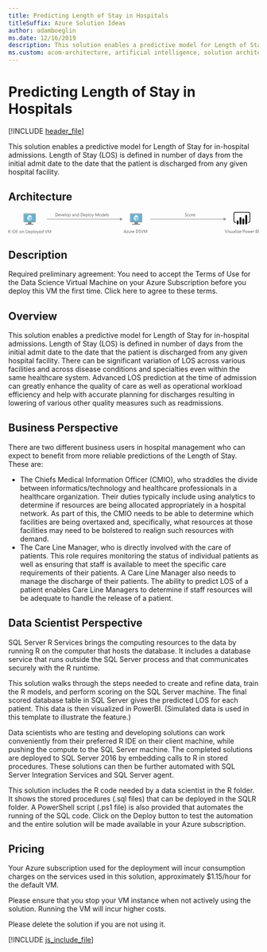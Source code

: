 ```yaml
---
title: Predicting Length of Stay in Hospitals
titleSuffix: Azure Solution Ideas
author: adamboeglin
ms.date: 12/16/2019
description: This solution enables a predictive model for Length of Stay for in-hospital admissions. Length of Stay (LOS) is defined in number of days from the initial admit date to the date that the patient is discharged from any given hospital facility.
ms.custom: acom-architecture, artificial intelligence, solution architectures, Azure, ai gallery, 'https://azure.microsoft.com/solutions/architecture/predicting-length-of-stay-in-hospitals/'
---
```

# Predicting Length of Stay in Hospitals

[!INCLUDE [header_file](../header.md)]

This solution enables a predictive model for Length of Stay for in-hospital admissions. Length of Stay (LOS) is defined in number of days from the initial admit date to the date that the patient is discharged from any given hospital facility.

## Architecture

<svg class="architecture-diagram" aria-labelledby="predicting-length-of-stay-in-hospitals"  viewbox="0 0 811.074 71.779"  xmlns="http://www.w3.org/2000/svg">
    <g data-name="Layer 2">
        <g data-name="Layer 1">
            <g fill="#969696">
                <path d="M124.921 22.731h238.266v1.5H124.921z"/>
                <path d="M361.655 18.246l9.067 5.235-9.067 5.236V18.246z"/>
            </g>
            <g fill="#969696">
                <path d="M459.921 22.731h239.266v1.5H459.921z"/>
                <path d="M697.655 18.246l9.067 5.235-9.067 5.236V18.246z"/>
            </g>
            <g fill="#5b5b5b">
                <path d="M382.074 67.9H380.8l-1.039-2.748h-4.156l-.975 2.748h-1.278l3.76-9.8h1.188zm-2.687-3.78l-1.538-4.177a3.9 3.9 0 01-.15-.656h-.027a3.647 3.647 0 01-.157.656l-1.524 4.177zM388.247 61.224l-4.147 5.722h4.1v.954h-5.749v-.349l4.149-5.691h-3.753v-.96h5.4zM395.356 67.9h-1.121v-1.1h-.027a2.3 2.3 0 01-2.16 1.271q-2.5 0-2.5-2.98V60.9h1.114v4.006q0 2.215 1.7 2.215a1.716 1.716 0 001.35-.6 2.317 2.317 0 00.53-1.583V60.9h1.121zM401.27 62.037a1.372 1.372 0 00-.848-.226 1.429 1.429 0 00-1.2.677 3.122 3.122 0 00-.482 1.846V67.9h-1.121v-7h1.121v1.442h.027a2.447 2.447 0 01.731-1.152 1.668 1.668 0 011.1-.413 1.841 1.841 0 01.67.1zM407.928 64.683h-4.942a2.618 2.618 0 00.629 1.8 2.168 2.168 0 001.654.636 3.441 3.441 0 002.174-.779v1.06a4.065 4.065 0 01-2.44.67 2.956 2.956 0 01-2.331-.954 3.9 3.9 0 01-.848-2.683 3.828 3.828 0 01.927-2.663 2.969 2.969 0 012.3-1.028 2.632 2.632 0 012.126.889 3.707 3.707 0 01.752 2.468zm-1.148-.95a2.276 2.276 0 00-.469-1.511 1.6 1.6 0 00-1.281-.54 1.808 1.808 0 00-1.347.567 2.58 2.58 0 00-.683 1.484zM413.608 67.9v-9.8h2.707q5.181 0 5.182 4.778a4.814 4.814 0 01-1.438 3.646 5.338 5.338 0 01-3.853 1.378zm1.148-8.764v7.725h1.463a4.155 4.155 0 003-1.032 3.872 3.872 0 001.073-2.926q0-3.768-4.006-3.767zM422.967 67.506v-1.353a2.625 2.625 0 00.557.369 4.466 4.466 0 00.684.276 5.349 5.349 0 00.722.175 4.018 4.018 0 00.67.062 2.631 2.631 0 001.583-.393 1.333 1.333 0 00.522-1.132 1.317 1.317 0 00-.175-.69 1.961 1.961 0 00-.481-.537 4.9 4.9 0 00-.728-.465q-.422-.221-.906-.468-.513-.259-.957-.526a4.1 4.1 0 01-.772-.588 2.472 2.472 0 01-.517-.729 2.484 2.484 0 01.106-2.119 2.529 2.529 0 01.772-.816 3.5 3.5 0 011.09-.479 4.968 4.968 0 011.248-.157 4.783 4.783 0 012.112.349v1.292a3.826 3.826 0 00-2.229-.6 3.643 3.643 0 00-.752.079 2.093 2.093 0 00-.67.256 1.491 1.491 0 00-.479.458 1.216 1.216 0 00-.185.684 1.4 1.4 0 00.141.649 1.584 1.584 0 00.413.5 4.132 4.132 0 00.667.438q.393.212.905.465t1 .547a4.573 4.573 0 01.827.636 2.859 2.859 0 01.564.772 2.176 2.176 0 01.208.971 2.462 2.462 0 01-.284 1.228 2.315 2.315 0 01-.766.816 3.357 3.357 0 01-1.11.455 6.122 6.122 0 01-1.326.14 5.326 5.326 0 01-.574-.038q-.341-.037-.7-.109a5.325 5.325 0 01-.673-.178 2.048 2.048 0 01-.507-.24zM438.149 58.1l-3.63 9.8h-1.265l-3.554-9.8h1.278l2.714 7.772a4.6 4.6 0 01.2.868h.027a4.217 4.217 0 01.226-.882l2.769-7.759zM449.552 67.9h-1.142v-6.574q0-.779.1-1.907h-.027a6.085 6.085 0 01-.294.95l-3.35 7.533h-.561l-3.343-7.479a5.889 5.889 0 01-.294-1h-.027q.054.589.055 1.921V67.9h-1.107v-9.8h1.518l3.008 6.836a8.77 8.77 0 01.451 1.176h.041c.2-.538.353-.938.472-1.2l3.069-6.809h1.436z"/>
            </g>
            <g fill="#5b5b5b">
                <path d="M572.794 13.506v-1.353a2.633 2.633 0 00.558.369 4.349 4.349 0 00.684.276 5.231 5.231 0 00.721.175 4.018 4.018 0 00.67.062 2.624 2.624 0 001.582-.393 1.476 1.476 0 00.35-1.822 2 2 0 00-.482-.537 4.815 4.815 0 00-.729-.465c-.279-.147-.582-.3-.905-.468q-.513-.259-.957-.526a4.13 4.13 0 01-.772-.588 2.451 2.451 0 01-.514-.729 2.237 2.237 0 01-.188-.953 2.241 2.241 0 01.294-1.166 2.519 2.519 0 01.772-.816 3.5 3.5 0 011.091-.479 4.955 4.955 0 011.247-.157 4.783 4.783 0 012.112.349v1.291a3.829 3.829 0 00-2.229-.6 3.636 3.636 0 00-.752.079 2.084 2.084 0 00-.67.256 1.491 1.491 0 00-.479.458 1.216 1.216 0 00-.185.684 1.413 1.413 0 00.14.649 1.6 1.6 0 00.414.5 4.121 4.121 0 00.666.438q.394.212.906.465t1 .547a4.573 4.573 0 01.827.636 2.815 2.815 0 01.563.772 2.163 2.163 0 01.209.971 2.472 2.472 0 01-.283 1.228 2.341 2.341 0 01-.766.816 3.379 3.379 0 01-1.111.455 6.129 6.129 0 01-1.326.14 5.326 5.326 0 01-.574-.038q-.343-.037-.7-.109a5.43 5.43 0 01-.674-.178 2.09 2.09 0 01-.51-.239zM585.311 13.581a3.637 3.637 0 01-1.914.485 3.17 3.17 0 01-2.416-.974 3.533 3.533 0 01-.92-2.526 3.877 3.877 0 01.991-2.778 3.465 3.465 0 012.646-1.05 3.688 3.688 0 011.627.342v1.149a2.854 2.854 0 00-1.668-.547 2.254 2.254 0 00-1.76.769 2.917 2.917 0 00-.687 2.021 2.774 2.774 0 00.646 1.941 2.225 2.225 0 001.732.711 2.807 2.807 0 001.723-.608zM589.932 14.067a3.247 3.247 0 01-2.479-.981 3.632 3.632 0 01-.926-2.6 3.784 3.784 0 01.964-2.755 3.468 3.468 0 012.6-.991 3.138 3.138 0 012.443.964 3.82 3.82 0 01.879 2.673 3.757 3.757 0 01-.947 2.683 3.314 3.314 0 01-2.534 1.007zm.082-6.385a2.13 2.13 0 00-1.709.735 3.012 3.012 0 00-.629 2.026 2.855 2.855 0 00.636 1.962 2.161 2.161 0 001.7.718 2.054 2.054 0 001.672-.7 3.059 3.059 0 00.584-2 3.113 3.113 0 00-.584-2.023 2.044 2.044 0 00-1.67-.718zM598.859 8.037a1.372 1.372 0 00-.848-.226 1.429 1.429 0 00-1.2.677 3.122 3.122 0 00-.482 1.846V13.9h-1.121v-7h1.121v1.445h.027a2.447 2.447 0 01.731-1.152 1.668 1.668 0 011.1-.413 1.841 1.841 0 01.67.1zM605.518 10.683h-4.942a2.618 2.618 0 00.629 1.8 2.168 2.168 0 001.654.636 3.441 3.441 0 002.174-.779v1.06a4.065 4.065 0 01-2.44.67 2.956 2.956 0 01-2.331-.954 3.9 3.9 0 01-.848-2.683 3.828 3.828 0 01.927-2.663 2.969 2.969 0 012.3-1.028 2.632 2.632 0 012.126.889 3.707 3.707 0 01.752 2.468zm-1.148-.95a2.276 2.276 0 00-.469-1.511 1.6 1.6 0 00-1.281-.54 1.808 1.808 0 00-1.347.567 2.58 2.58 0 00-.684 1.483z"/>
            </g>
            <g fill="#5b5b5b">
                <path d="M152.753 13.9V4.1h2.707q5.181 0 5.182 4.778a4.814 4.814 0 01-1.438 3.646 5.338 5.338 0 01-3.853 1.378zm1.147-8.761v7.725h1.463a4.155 4.155 0 003-1.032 3.872 3.872 0 001.073-2.926q0-3.768-4.006-3.767zM168.045 10.683H163.1a2.618 2.618 0 00.629 1.8 2.168 2.168 0 001.654.636 3.441 3.441 0 002.174-.779v1.06a4.065 4.065 0 01-2.44.67 2.956 2.956 0 01-2.331-.954 3.9 3.9 0 01-.848-2.683 3.828 3.828 0 01.927-2.663 2.969 2.969 0 012.3-1.028 2.632 2.632 0 012.126.889 3.707 3.707 0 01.752 2.468zm-1.148-.95a2.276 2.276 0 00-.469-1.511 1.6 1.6 0 00-1.281-.54 1.808 1.808 0 00-1.347.567 2.58 2.58 0 00-.684 1.483zM175.243 6.9l-2.789 7h-1.1l-2.652-7h1.23l1.777 5.086a4.618 4.618 0 01.246.978h.027a4.545 4.545 0 01.219-.95l1.86-5.114zM181.99 10.683h-4.942a2.618 2.618 0 00.629 1.8 2.168 2.168 0 001.654.636 3.441 3.441 0 002.174-.779v1.06a4.065 4.065 0 01-2.44.67 2.956 2.956 0 01-2.331-.954 3.9 3.9 0 01-.848-2.683 3.828 3.828 0 01.927-2.663 2.969 2.969 0 012.3-1.028 2.632 2.632 0 012.126.889 3.707 3.707 0 01.752 2.468zm-1.148-.95a2.276 2.276 0 00-.469-1.511 1.6 1.6 0 00-1.281-.54 1.808 1.808 0 00-1.347.567 2.58 2.58 0 00-.684 1.483zM184.807 13.9h-1.121V3.539h1.121zM190 14.067a3.247 3.247 0 01-2.479-.981 3.632 3.632 0 01-.926-2.6 3.784 3.784 0 01.964-2.755 3.468 3.468 0 012.6-.991 3.138 3.138 0 012.443.964 3.82 3.82 0 01.879 2.673 3.757 3.757 0 01-.947 2.683A3.314 3.314 0 01190 14.067zm.082-6.385a2.13 2.13 0 00-1.709.735 3.012 3.012 0 00-.629 2.026 2.855 2.855 0 00.636 1.962 2.161 2.161 0 001.7.718 2.054 2.054 0 001.672-.7 3.059 3.059 0 00.584-2 3.113 3.113 0 00-.584-2.023 2.044 2.044 0 00-1.668-.718zM196.428 12.891h-.028v4.231h-1.121V6.9h1.121v1.23h.027a2.65 2.65 0 012.42-1.395 2.563 2.563 0 012.112.94 3.89 3.89 0 01.759 2.519 4.344 4.344 0 01-.854 2.813 2.847 2.847 0 01-2.338 1.056 2.341 2.341 0 01-2.098-1.172zm-.027-2.823v.978a2.08 2.08 0 00.564 1.474 2.011 2.011 0 003.027-.175 3.569 3.569 0 00.578-2.167 2.819 2.819 0 00-.54-1.832 1.789 1.789 0 00-1.463-.663 1.985 1.985 0 00-1.567.68 2.5 2.5 0 00-.6 1.705zM212.355 13.9h-1.121v-1.091h-.027a2.347 2.347 0 01-2.153 1.258 2.3 2.3 0 01-1.638-.554 1.921 1.921 0 01-.591-1.47q0-1.961 2.311-2.283l2.1-.294q0-1.784-1.442-1.784a3.446 3.446 0 00-2.283.861V7.395a4.34 4.34 0 012.379-.656q2.468 0 2.468 2.611zm-1.121-3.541l-1.688.232a2.761 2.761 0 00-1.176.386 1.115 1.115 0 00-.4.981 1.066 1.066 0 00.366.837 1.41 1.41 0 00.974.325 1.8 1.8 0 001.378-.585 2.09 2.09 0 00.543-1.479zM220.278 13.9h-1.121V9.91q0-2.228-1.627-2.229a1.768 1.768 0 00-1.392.632 2.348 2.348 0 00-.55 1.6V13.9h-1.121v-7h1.121v1.165h.027a2.526 2.526 0 012.3-1.326 2.143 2.143 0 011.757.741 3.308 3.308 0 01.608 2.144zM228.365 13.9h-1.121v-1.187h-.027a2.589 2.589 0 01-2.406 1.354 2.616 2.616 0 01-2.109-.94 3.859 3.859 0 01-.789-2.56 4.192 4.192 0 01.875-2.782 2.885 2.885 0 012.331-1.046 2.243 2.243 0 012.1 1.135h.027V3.539h1.121zm-1.121-3.165v-1.03a2 2 0 00-.561-1.436 1.882 1.882 0 00-1.422-.588 1.936 1.936 0 00-1.613.752 3.291 3.291 0 00-.588 2.078 2.961 2.961 0 00.564 1.911 1.841 1.841 0 001.514.7 1.918 1.918 0 001.521-.677 2.527 2.527 0 00.585-1.707zM234.62 13.9V4.1h2.707q5.181 0 5.182 4.778a4.814 4.814 0 01-1.438 3.646 5.338 5.338 0 01-3.853 1.378zm1.148-8.764v7.725h1.463a4.155 4.155 0 003-1.032 3.872 3.872 0 001.073-2.926q0-3.768-4.006-3.767zM249.912 10.683h-4.942a2.618 2.618 0 00.629 1.8 2.168 2.168 0 001.654.636 3.441 3.441 0 002.174-.779v1.06a4.065 4.065 0 01-2.44.67 2.956 2.956 0 01-2.331-.954 3.9 3.9 0 01-.848-2.683 3.828 3.828 0 01.927-2.663 2.969 2.969 0 012.3-1.028 2.632 2.632 0 012.126.889 3.707 3.707 0 01.752 2.468zm-1.148-.95a2.276 2.276 0 00-.469-1.511 1.6 1.6 0 00-1.281-.54 1.808 1.808 0 00-1.347.567 2.58 2.58 0 00-.684 1.483zM252.756 12.891h-.027v4.231h-1.121V6.9h1.121v1.23h.027a2.65 2.65 0 012.42-1.395 2.563 2.563 0 012.112.94 3.89 3.89 0 01.759 2.519 4.344 4.344 0 01-.854 2.813 2.847 2.847 0 01-2.338 1.056 2.341 2.341 0 01-2.099-1.172zm-.027-2.823v.978a2.08 2.08 0 00.564 1.474 2.011 2.011 0 003.027-.175 3.569 3.569 0 00.578-2.167 2.819 2.819 0 00-.54-1.832 1.789 1.789 0 00-1.463-.663 1.985 1.985 0 00-1.572.681 2.5 2.5 0 00-.594 1.704zM260.959 13.9h-1.121V3.539h1.121zM266.154 14.067a3.247 3.247 0 01-2.479-.981 3.632 3.632 0 01-.926-2.6 3.784 3.784 0 01.964-2.755 3.468 3.468 0 012.6-.991 3.138 3.138 0 012.443.964 3.82 3.82 0 01.879 2.673 3.757 3.757 0 01-.947 2.683 3.314 3.314 0 01-2.534 1.007zm.082-6.385a2.13 2.13 0 00-1.709.735 3.012 3.012 0 00-.629 2.026 2.855 2.855 0 00.636 1.962 2.161 2.161 0 001.7.718 2.054 2.054 0 001.672-.7 3.059 3.059 0 00.584-2 3.113 3.113 0 00-.584-2.023 2.044 2.044 0 00-1.67-.718zM277 6.9l-3.22 8.121q-.861 2.174-2.42 2.174a2.589 2.589 0 01-.731-.089v-1a2.073 2.073 0 00.663.123 1.375 1.375 0 001.271-1.012l.561-1.326-2.731-6.991h1.244l1.894 5.387q.034.1.144.533h.041q.034-.164.137-.52l1.989-5.4zM292.186 13.9h-1.142V7.326q0-.779.1-1.907h-.027a6.194 6.194 0 01-.294.95l-3.35 7.533h-.561l-3.343-7.479a5.8 5.8 0 01-.294-1h-.027q.054.589.055 1.921V13.9h-1.107V4.1h1.518l3.008 6.836a8.77 8.77 0 01.451 1.176h.041c.2-.538.354-.938.472-1.2L290.75 4.1h1.436zM297.538 14.067a3.245 3.245 0 01-2.478-.981 3.629 3.629 0 01-.927-2.6 3.784 3.784 0 01.967-2.756 3.468 3.468 0 012.6-.991 3.141 3.141 0 012.444.964 3.824 3.824 0 01.878 2.673 3.761 3.761 0 01-.946 2.683 3.318 3.318 0 01-2.538 1.008zm.082-6.385a2.132 2.132 0 00-1.709.735 3.017 3.017 0 00-.629 2.026 2.855 2.855 0 00.636 1.962 2.161 2.161 0 001.7.718 2.049 2.049 0 001.671-.7 3.048 3.048 0 00.585-2 3.1 3.1 0 00-.585-2.023 2.039 2.039 0 00-1.669-.718zM308.79 13.9h-1.121v-1.187h-.027a2.824 2.824 0 01-4.515.413 3.848 3.848 0 01-.79-2.56 4.2 4.2 0 01.875-2.782 2.885 2.885 0 012.331-1.046 2.244 2.244 0 012.1 1.135h.027V3.539h1.121zm-1.121-3.165v-1.03a2 2 0 00-.561-1.436 1.882 1.882 0 00-1.422-.588 1.936 1.936 0 00-1.613.752 3.3 3.3 0 00-.588 2.078 2.972 2.972 0 00.563 1.911 1.846 1.846 0 001.515.7 1.913 1.913 0 001.521-.677 2.518 2.518 0 00.585-1.707zM316.686 10.683h-4.942a2.618 2.618 0 00.629 1.8 2.168 2.168 0 001.654.636 3.441 3.441 0 002.174-.779v1.06a4.065 4.065 0 01-2.44.67 2.956 2.956 0 01-2.331-.954 3.9 3.9 0 01-.848-2.683 3.828 3.828 0 01.927-2.663 2.969 2.969 0 012.3-1.028 2.632 2.632 0 012.126.889 3.707 3.707 0 01.752 2.468zm-1.148-.95a2.276 2.276 0 00-.469-1.511 1.6 1.6 0 00-1.281-.54 1.808 1.808 0 00-1.347.567 2.58 2.58 0 00-.684 1.483zM319.5 13.9h-1.121V3.539h1.121zM321.348 13.65v-1.2a3.318 3.318 0 002.017.677q1.477 0 1.477-.984a.861.861 0 00-.126-.476 1.3 1.3 0 00-.342-.345 2.671 2.671 0 00-.506-.271 34.39 34.39 0 00-.626-.249 8.246 8.246 0 01-.817-.372 2.541 2.541 0 01-.588-.424 1.6 1.6 0 01-.355-.537 1.916 1.916 0 01-.119-.7 1.677 1.677 0 01.226-.872 1.994 1.994 0 01.6-.635 2.764 2.764 0 01.858-.387 3.824 3.824 0 01.994-.13 4.013 4.013 0 011.627.314v1.129a3.175 3.175 0 00-1.777-.506 2.117 2.117 0 00-.567.071 1.407 1.407 0 00-.435.2.93.93 0 00-.279.312.813.813 0 00-.1.4.954.954 0 00.1.458 1 1 0 00.29.328 2.25 2.25 0 00.465.26q.274.117.622.253a8.453 8.453 0 01.834.366 2.831 2.831 0 01.629.424 1.655 1.655 0 01.4.543 1.764 1.764 0 01.14.731 1.717 1.717 0 01-.229.9 1.958 1.958 0 01-.611.636 2.821 2.821 0 01-.882.376 4.358 4.358 0 01-1.046.123 3.977 3.977 0 01-1.874-.413z"/>
            </g>
            <g fill="#5b5b5b">
                <path d="M710.251 58.1l-3.63 9.8h-1.265l-3.556-9.8h1.278l2.714 7.772a4.6 4.6 0 01.2.868h.027a4.217 4.217 0 01.226-.882l2.769-7.759zM712.083 59.125a.71.71 0 01-.513-.205.69.69 0 01-.212-.52.719.719 0 01.725-.731.719.719 0 01.522.209.728.728 0 010 1.035.718.718 0 01-.522.212zm.547 8.777h-1.121v-7h1.121zM714.476 67.65v-1.2a3.316 3.316 0 002.017.677q1.477 0 1.477-.984a.854.854 0 00-.127-.476 1.258 1.258 0 00-.342-.345 2.584 2.584 0 00-.506-.271c-.193-.079-.4-.162-.625-.249a8.022 8.022 0 01-.816-.372 2.48 2.48 0 01-.588-.424 1.559 1.559 0 01-.355-.537 1.9 1.9 0 01-.12-.7 1.677 1.677 0 01.226-.872 1.994 1.994 0 01.6-.635 2.768 2.768 0 01.857-.387 3.842 3.842 0 011-.13 4.01 4.01 0 011.627.314v1.135a3.173 3.173 0 00-1.777-.506 2.112 2.112 0 00-.567.071 1.391 1.391 0 00-.434.2.936.936 0 00-.281.312.823.823 0 00-.1.4.966.966 0 00.1.458 1.01 1.01 0 00.291.328 2.225 2.225 0 00.465.26c.182.078.39.162.622.253a8.453 8.453 0 01.834.366 2.808 2.808 0 01.629.424 1.638 1.638 0 01.4.543 1.749 1.749 0 01.141.731 1.726 1.726 0 01-.229.9 1.971 1.971 0 01-.612.636 2.821 2.821 0 01-.882.376 4.358 4.358 0 01-1.046.123 3.979 3.979 0 01-1.879-.419zM726.5 67.9h-1.121v-1.1h-.027a2.3 2.3 0 01-2.16 1.271q-2.5 0-2.5-2.98V60.9h1.108v4.006q0 2.215 1.7 2.215a1.719 1.719 0 001.351-.6 2.321 2.321 0 00.529-1.583V60.9h1.12zM733.773 67.9h-1.121v-1.091h-.027a2.347 2.347 0 01-2.153 1.258 2.3 2.3 0 01-1.638-.554 1.921 1.921 0 01-.591-1.47q0-1.961 2.311-2.283l2.1-.294q0-1.784-1.442-1.784a3.446 3.446 0 00-2.283.861v-1.148a4.34 4.34 0 012.379-.656q2.468 0 2.468 2.611zm-1.121-3.541l-1.688.232a2.761 2.761 0 00-1.176.386 1.115 1.115 0 00-.4.981 1.066 1.066 0 00.366.837 1.41 1.41 0 00.974.325 1.8 1.8 0 001.378-.585 2.09 2.09 0 00.543-1.479zM737.007 67.9h-1.121V57.539h1.121zM739.851 59.125a.71.71 0 01-.513-.205.69.69 0 01-.212-.52.719.719 0 01.725-.731.719.719 0 01.522.209.728.728 0 010 1.035.718.718 0 01-.522.212zm.549 8.775h-1.121v-7h1.121zM747.548 61.224l-4.143 5.722h4.1v.954h-5.749v-.349l4.144-5.691h-3.753v-.96h5.4zM754.623 64.683h-4.942a2.618 2.618 0 00.629 1.8 2.168 2.168 0 001.654.636 3.441 3.441 0 002.174-.779v1.06a4.065 4.065 0 01-2.44.67 2.956 2.956 0 01-2.331-.954 3.9 3.9 0 01-.848-2.683 3.828 3.828 0 01.927-2.663 2.969 2.969 0 012.3-1.028 2.632 2.632 0 012.126.889 3.707 3.707 0 01.752 2.468zm-1.148-.95a2.276 2.276 0 00-.469-1.511 1.6 1.6 0 00-1.281-.54 1.808 1.808 0 00-1.347.567 2.58 2.58 0 00-.684 1.483zM761.452 64.2v3.7H760.3v-9.8h2.7a3.552 3.552 0 012.437.766 2.732 2.732 0 01.865 2.16 2.971 2.971 0 01-.961 2.283 3.666 3.666 0 01-2.594.889zm0-5.059v4.02h1.2a2.688 2.688 0 001.815-.544 1.924 1.924 0 00.625-1.534q0-1.941-2.3-1.941zM770.4 68.067a3.247 3.247 0 01-2.479-.981 3.632 3.632 0 01-.926-2.6 3.784 3.784 0 01.964-2.755 3.468 3.468 0 012.6-.991 3.138 3.138 0 012.443.964 3.82 3.82 0 01.879 2.673 3.757 3.757 0 01-.947 2.683 3.314 3.314 0 01-2.534 1.007zm.082-6.385a2.13 2.13 0 00-1.709.735 3.012 3.012 0 00-.629 2.026 2.855 2.855 0 00.636 1.962 2.161 2.161 0 001.7.718 2.054 2.054 0 001.672-.7 3.059 3.059 0 00.584-2 3.113 3.113 0 00-.584-2.023 2.044 2.044 0 00-1.67-.718zM784.5 60.9l-2.1 7h-1.162l-1.442-5.011a3.223 3.223 0 01-.109-.649h-.027a3.066 3.066 0 01-.144.636l-1.569 5.024h-1.121l-2.119-7h1.176l1.449 5.264a3.241 3.241 0 01.1.629h.055a2.942 2.942 0 01.123-.643l1.613-5.25h1.025l1.449 5.277a3.8 3.8 0 01.1.629h.055a2.886 2.886 0 01.116-.629l1.422-5.277zM791.353 64.683h-4.943a2.614 2.614 0 00.629 1.8 2.167 2.167 0 001.654.636 3.441 3.441 0 002.174-.779v1.06a4.065 4.065 0 01-2.44.67 2.954 2.954 0 01-2.331-.954 3.9 3.9 0 01-.848-2.683 3.832 3.832 0 01.926-2.663 2.973 2.973 0 012.3-1.028 2.63 2.63 0 012.126.889 3.707 3.707 0 01.752 2.468zm-1.148-.95a2.286 2.286 0 00-.468-1.511 1.6 1.6 0 00-1.282-.54 1.809 1.809 0 00-1.347.567 2.574 2.574 0 00-.684 1.483zM796.7 62.037a1.372 1.372 0 00-.848-.226 1.433 1.433 0 00-1.2.677 3.136 3.136 0 00-.481 1.846V67.9h-1.121v-7h1.121v1.442h.027a2.447 2.447 0 01.731-1.152 1.67 1.67 0 011.1-.413 1.837 1.837 0 01.67.1zM801.9 67.9v-9.8h2.789a3.053 3.053 0 012.017.622 2.009 2.009 0 01.745 1.62 2.385 2.385 0 01-.451 1.449 2.432 2.432 0 01-1.244.875v.027a2.493 2.493 0 011.586.749 2.3 2.3 0 01.595 1.644 2.562 2.562 0 01-.9 2.037 3.358 3.358 0 01-2.276.779zm1.148-8.764V62.3h1.176a2.23 2.23 0 001.483-.455 1.581 1.581 0 00.54-1.281q0-1.43-1.88-1.429zm0 4.2v3.527h1.559a2.333 2.333 0 001.568-.479 1.638 1.638 0 00.558-1.312q0-1.736-2.365-1.736zM811.074 67.9h-1.148v-9.8h1.148z"/>
            </g>
            <path d="M777.6 35.017h-1.09v-2.18h1.09a4.2 4.2 0 004.195-4.195V6.375a4.2 4.2 0 00-4.195-4.2h-41.3a4.2 4.2 0 00-4.195 4.2v22.269a4.2 4.2 0 004.195 4.195h1.09v2.18h-1.09a6.382 6.382 0 01-6.374-6.375V6.375A6.382 6.382 0 01736.3 0h41.3a6.382 6.382 0 016.375 6.375v22.269a6.382 6.382 0 01-6.375 6.375"/>
            <path d="M743 27.719a2.958 2.958 0 012.958 2.958V37.5A2.958 2.958 0 01743 40.458a2.958 2.958 0 01-2.959-2.957v-6.823a2.958 2.958 0 012.958-2.958zM752.3 40.457a2.959 2.959 0 01-2.96-2.957V19.99a2.959 2.959 0 015.917 0V37.5a2.959 2.959 0 01-2.958 2.959M770.906 40.371a2.959 2.959 0 01-2.959-2.958v-24.8a2.959 2.959 0 115.917 0v24.8a2.959 2.959 0 01-2.958 2.959M761.6 40.457a2.959 2.959 0 01-2.959-2.958V24.492a2.959 2.959 0 115.917 0V37.5a2.959 2.959 0 01-2.958 2.959"/>
            <path d="M74.765 33.889H63.858c1.311 4.627-.45 5.291-8.163 5.291v2.42h26.227v-2.42c-7.713 0-8.469-.661-7.157-5.291" fill="#7a7a7a"/>
            <path d="M86.441 4.579H50.932a2.269 2.269 0 00-2.18 2.284v24.763a2.256 2.256 0 002.18 2.265h35.51a2.479 2.479 0 002.424-2.265V6.863a2.488 2.488 0 00-2.424-2.284" fill="#a0a1a2"/>
            <path d="M86.466 4.582H50.931a2.268 2.268 0 00-2.18 2.284v24.76a2.256 2.256 0 002.18 2.266h.845z" fill="#fff" opacity=".2"/>
            <path fill="#59b4d9" d="M85.734 7.667v23.137H51.792V7.667h33.942z"/>
            <path fill="#59b4d9" d="M51.792 30.804h.046V7.667l31.032-.046h.001l-31.079.046v23.137z"/>
            <path fill="#a0a1a2" d="M55.695 39.179h26.227v2.424H55.695z"/>
            <path d="M69.223 6.26a.569.569 0 11-.57-.57.57.57 0 01.57.57" fill="#b8d432"/>
            <path d="M69.246 18.534a.223.223 0 01-.108-.03l-7.063-4.077a.217.217 0 01-.106-.185.214.214 0 01.106-.185l7.025-4.051a.215.215 0 01.211 0l7.065 4.079a.215.215 0 010 .369L69.354 18.5a.216.216 0 01-.108.03" fill="#fff"/>
            <path d="M68.231 28.443a.2.2 0 01-.108-.029l-7.042-4.064a.209.209 0 01-.109-.185v-8.156a.217.217 0 01.324-.185l7.041 4.063a.224.224 0 01.1.187v8.156a.218.218 0 01-.1.185.225.225 0 01-.107.029" fill="#fff" opacity=".7"/>
            <path d="M70.225 28.443a.23.23 0 01-.111-.029.217.217 0 01-.1-.185v-8.1a.221.221 0 01.1-.185l7.041-4.063a.209.209 0 01.212 0 .211.211 0 01.108.185v8.1a.21.21 0 01-.108.185l-7.039 4.064a.19.19 0 01-.1.029" fill="#fff" opacity=".4"/>
            <g>
                <path d="M419.9 33.889h-10.911c1.311 4.627-.45 5.291-8.163 5.291v2.42h26.227v-2.42c-7.713 0-8.469-.661-7.157-5.291" fill="#7a7a7a"/>
                <path d="M431.573 4.579h-35.51a2.269 2.269 0 00-2.18 2.284v24.763a2.256 2.256 0 002.18 2.265h35.51A2.479 2.479 0 00434 31.626V6.863a2.488 2.488 0 00-2.424-2.284" fill="#a0a1a2"/>
                <path d="M431.6 4.582h-35.535a2.268 2.268 0 00-2.18 2.284v24.76a2.256 2.256 0 002.18 2.266h.845z" fill="#fff" opacity=".2"/>
                <path fill="#59b4d9" d="M430.865 7.667v23.137h-33.941V7.667h33.941z"/>
                <path fill="#59b4d9" d="M396.924 30.804h.046V7.667l31.031-.046h.002l-31.079.046v23.137z"/>
                <path fill="#a0a1a2" d="M400.827 39.179h26.227v2.424h-26.227z"/>
                <path d="M414.355 6.26a.569.569 0 11-.57-.57.57.57 0 01.57.57" fill="#b8d432"/>
                <path d="M414.377 18.534a.223.223 0 01-.108-.03l-7.063-4.077a.217.217 0 01-.106-.185.214.214 0 01.106-.185l7.021-4.051a.215.215 0 01.211 0l7.065 4.079a.215.215 0 010 .369l-7.018 4.05a.216.216 0 01-.108.03" fill="#fff"/>
                <path d="M413.363 28.443a.2.2 0 01-.108-.029l-7.042-4.064a.209.209 0 01-.109-.185v-8.156a.217.217 0 01.324-.185l7.041 4.063a.224.224 0 01.1.187v8.156a.218.218 0 01-.1.185.225.225 0 01-.107.029" fill="#fff" opacity=".7"/>
                <path d="M415.356 28.443a.23.23 0 01-.111-.029.217.217 0 01-.1-.185v-8.1a.221.221 0 01.1-.185l7.041-4.063a.209.209 0 01.212 0 .211.211 0 01.108.185v8.1a.21.21 0 01-.108.185l-7.039 4.064a.19.19 0 01-.1.029" fill="#fff" opacity=".4"/>
            </g>
            <g fill="#5b5b5b">
                <path d="M7.027 68.484H5.66l-1.64-2.748a5.973 5.973 0 00-.437-.652 2.485 2.485 0 00-.434-.441 1.539 1.539 0 00-.479-.25 2 2 0 00-.578-.078h-.944v4.17H0v-9.8h2.926a4.188 4.188 0 011.186.16 2.643 2.643 0 01.943.489 2.261 2.261 0 01.626.817 2.98 2.98 0 01.071 2.084 2.432 2.432 0 01-.437.763 2.639 2.639 0 01-.684.571 3.492 3.492 0 01-.9.365v.027a2.038 2.038 0 01.428.25 2.326 2.326 0 01.345.331 4.453 4.453 0 01.325.435c.106.161.227.35.358.563zM1.148 59.72v3.555h1.559a2.36 2.36 0 00.8-.13 1.862 1.862 0 00.632-.372 1.7 1.7 0 00.417-.6 2 2 0 00.15-.789 1.535 1.535 0 00-.51-1.227 2.18 2.18 0 00-1.473-.441zM13.357 68.484h-1.148v-9.8h1.148zM15.935 68.484v-9.8h2.707q5.181 0 5.182 4.778a4.819 4.819 0 01-1.438 3.647 5.342 5.342 0 01-3.853 1.377zm1.148-8.764v7.725h1.463a4.151 4.151 0 003-1.032 3.872 3.872 0 001.073-2.926q0-3.766-4.006-3.767zM30.946 68.484h-5.2v-9.8h4.977v1.036H26.9v3.261h3.54v1.032H26.9v3.432h4.047zM39.443 68.648a3.25 3.25 0 01-2.479-.98 3.636 3.636 0 01-.926-2.6A3.786 3.786 0 0137 62.311a3.464 3.464 0 012.6-.991 3.138 3.138 0 012.443.964 3.822 3.822 0 01.879 2.673 3.759 3.759 0 01-.947 2.684 3.317 3.317 0 01-2.532 1.007zm.082-6.385a2.133 2.133 0 00-1.709.737 3.017 3.017 0 00-.629 2.027 2.853 2.853 0 00.636 1.962 2.161 2.161 0 001.7.718A2.051 2.051 0 0041.2 67a3.063 3.063 0 00.584-2 3.115 3.115 0 00-.584-2.023 2.041 2.041 0 00-1.675-.714zM50.531 68.484H49.41v-3.993q0-2.229-1.627-2.229a1.762 1.762 0 00-1.391.633 2.34 2.34 0 00-.551 1.6v3.992h-1.12v-7h1.121v1.162h.027a2.525 2.525 0 012.3-1.326 2.14 2.14 0 011.757.742 3.3 3.3 0 01.608 2.143zM56.629 68.484v-9.8h2.707q5.181 0 5.182 4.778a4.816 4.816 0 01-1.439 3.647 5.338 5.338 0 01-3.852 1.377zm1.148-8.764v7.725h1.463a4.151 4.151 0 003-1.032 3.868 3.868 0 001.073-2.926q0-3.766-4.006-3.767zM71.921 65.264h-4.942a2.614 2.614 0 00.629 1.8 2.167 2.167 0 001.654.636 3.441 3.441 0 002.174-.779v1.053a4.058 4.058 0 01-2.44.67 2.96 2.96 0 01-2.331-.953 3.906 3.906 0 01-.848-2.684 3.826 3.826 0 01.926-2.662 2.97 2.97 0 012.3-1.029 2.633 2.633 0 012.126.889 3.706 3.706 0 01.752 2.468zm-1.148-.95A2.29 2.29 0 0070.3 62.8a1.6 1.6 0 00-1.282-.54 1.813 1.813 0 00-1.347.567 2.568 2.568 0 00-.684 1.483zM74.765 67.472h-.027V71.7h-1.122V61.484h1.121v1.23h.027a2.652 2.652 0 012.42-1.395 2.565 2.565 0 012.112.939 3.9 3.9 0 01.759 2.52 4.336 4.336 0 01-.854 2.813 2.844 2.844 0 01-2.338 1.057 2.343 2.343 0 01-2.098-1.176zm-.027-2.823v.978A2.083 2.083 0 0075.3 67.1a2.012 2.012 0 003.029-.174 3.578 3.578 0 00.577-2.167 2.827 2.827 0 00-.54-1.832 1.787 1.787 0 00-1.463-.663 1.986 1.986 0 00-1.572.68 2.5 2.5 0 00-.594 1.705zM82.968 68.484h-1.121V58.12h1.121zM88.163 68.648a3.248 3.248 0 01-2.478-.98 3.633 3.633 0 01-.927-2.6 3.786 3.786 0 01.964-2.755 3.464 3.464 0 012.6-.991 3.141 3.141 0 012.444.964 3.826 3.826 0 01.878 2.673 3.763 3.763 0 01-.944 2.681 3.321 3.321 0 01-2.537 1.008zm.082-6.385a2.134 2.134 0 00-1.709.737 3.022 3.022 0 00-.629 2.027 2.853 2.853 0 00.636 1.962 2.161 2.161 0 001.7.718 2.046 2.046 0 001.671-.7 3.052 3.052 0 00.585-2 3.1 3.1 0 00-.585-2.023 2.036 2.036 0 00-1.669-.721zM99.012 61.484l-3.22 8.116q-.861 2.174-2.42 2.174a2.549 2.549 0 01-.731-.089v-1a2.078 2.078 0 00.663.123 1.374 1.374 0 001.271-1.008l.561-1.326-2.736-6.99h1.244l1.894 5.387q.034.1.144.533h.041c.022-.109.068-.283.137-.52l1.989-5.4zM105.772 65.264h-4.942a2.614 2.614 0 00.629 1.8 2.167 2.167 0 001.654.636 3.441 3.441 0 002.174-.779v1.053a4.058 4.058 0 01-2.44.67 2.96 2.96 0 01-2.331-.953 3.906 3.906 0 01-.848-2.684 3.826 3.826 0 01.926-2.662 2.97 2.97 0 012.3-1.029 2.633 2.633 0 012.126.889 3.706 3.706 0 01.752 2.468zm-1.148-.95a2.29 2.29 0 00-.468-1.511 1.6 1.6 0 00-1.282-.54 1.813 1.813 0 00-1.347.567 2.568 2.568 0 00-.684 1.483zM113.442 68.484h-1.121v-1.19h-.027a2.824 2.824 0 01-4.515.414 3.853 3.853 0 01-.79-2.561 4.2 4.2 0 01.875-2.782 2.885 2.885 0 012.336-1.045 2.246 2.246 0 012.1 1.135h.027V58.12h1.121zm-1.121-3.165v-1.033a2 2 0 00-.561-1.436 1.878 1.878 0 00-1.422-.588 1.934 1.934 0 00-1.613.752 3.3 3.3 0 00-.588 2.078A2.967 2.967 0 00108.7 67a1.844 1.844 0 001.515.7 1.913 1.913 0 001.521-.677 2.516 2.516 0 00.585-1.704zM126.984 58.681l-3.63 9.8h-1.264l-3.555-9.8h1.278l2.714 7.772a4.7 4.7 0 01.2.868h.027a4.217 4.217 0 01.226-.882l2.769-7.759zM138.387 68.484h-1.142v-6.577q0-.779.1-1.907h-.027a6.158 6.158 0 01-.294.95l-3.35 7.533h-.561l-3.343-7.479a5.8 5.8 0 01-.294-1h-.027q.054.587.055 1.921v6.563h-1.107v-9.8h1.518l3.008 6.836a8.719 8.719 0 01.451 1.176h.041c.2-.537.354-.939.472-1.2l3.069-6.809h1.436z"/>
            </g>
        </g>
    </g>
</svg>

## Description

Required preliminary agreement: You need to accept the Terms of Use for the Data Science Virtual Machine on your Azure Subscription before you deploy this VM the first time. Click here to agree to these terms.

## Overview

This solution enables a predictive model for Length of Stay for in-hospital admissions. Length of Stay (LOS) is defined in number of days from the initial admit date to the date that the patient is discharged from any given hospital facility. There can be significant variation of LOS across various facilities and across disease conditions and specialties even within the same healthcare system. Advanced LOS prediction at the time of admission can greatly enhance the quality of care as well as operational workload efficiency and help with accurate planning for discharges resulting in lowering of various other quality measures such as readmissions.

## Business Perspective

There are two different business users in hospital management who can expect to benefit from more reliable predictions of the Length of Stay. These are:

  * The Chiefs Medical Information Officer (CMIO), who straddles the divide between informatics/technology and healthcare professionals in a healthcare organization. Their duties typically include using analytics to determine if resources are being allocated appropriately in a hospital network. As part of this, the CMIO needs to be able to determine which facilities are being overtaxed and, specifically, what resources at those facilities may need to be bolstered to realign such resources with demand.
  * The Care Line Manager, who is directly involved with the care of patients. This role requires monitoring the status of individual patients as well as ensuring that staff is available to meet the specific care requirements of their patients. A Care Line Manager also needs to manage the discharge of their patients. The ability to predict LOS of a patient enables Care Line Managers to determine if staff resources will be adequate to handle the release of a patient.

## Data Scientist Perspective

SQL Server R Services brings the computing resources to the data by running R on the computer that hosts the database. It includes a database service that runs outside the SQL Server process and that communicates securely with the R runtime.

This solution walks through the steps needed to create and refine data, train the R models, and perform scoring on the SQL Server machine. The final scored database table in SQL Server gives the predicted LOS for each patient. This data is then visualized in PowerBI. (Simulated data is used in this template to illustrate the feature.)

Data scientists who are testing and developing solutions can work conveniently from their preferred R IDE on their client machine, while pushing the compute to the SQL Server machine. The completed solutions are deployed to SQL Server 2016 by embedding calls to R in stored procedures. These solutions can then be further automated with SQL Server Integration Services and SQL Server agent.

This solution includes the R code needed by a data scientist in the R folder. It shows the stored procedures (.sql files) that can be deployed in the SQLR folder. A PowerShell script (.ps1 file) is also provided that automates the running of the SQL code. Click on the Deploy button to test the automation and the entire solution will be made available in your Azure subscription.

## Pricing

Your Azure subscription used for the deployment will incur consumption charges on the services used in this solution, approximately $1.15/hour for the default VM.

Please ensure that you stop your VM instance when not actively using the solution. Running the VM will incur higher costs.

Please delete the solution if you are not using it.

[!INCLUDE [js_include_file](../../_js/index.md)]
